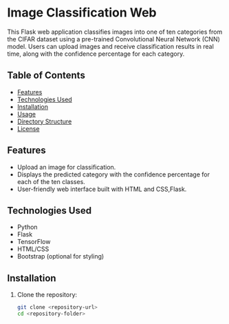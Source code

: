 # Image Classification Web

This Flask web application classifies images into one of ten categories from the CIFAR dataset using a pre-trained Convolutional Neural Network (CNN) model. Users can upload images and receive classification results in real time, along with the confidence percentage for each category.

## Table of Contents

- [Features](#features)
- [Technologies Used](#technologies-used)
- [Installation](#installation)
- [Usage](#usage)
- [Directory Structure](#directory-structure)
- [License](#license)

## Features

- Upload an image for classification.
- Displays the predicted category with the confidence percentage for each of the ten classes.
- User-friendly web interface built with HTML and CSS,Flask.

## Technologies Used

- Python
- Flask
- TensorFlow
- HTML/CSS
- Bootstrap (optional for styling)

## Installation

1. Clone the repository:

   ```bash
   git clone <repository-url>
   cd <repository-folder>
